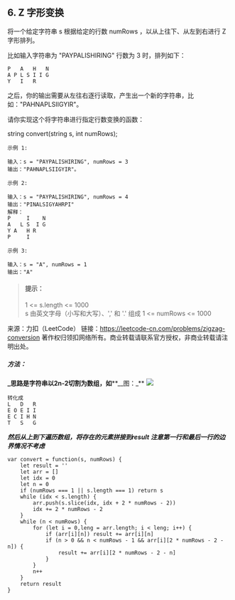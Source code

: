 ## 6. Z 字形变换

<p>
将一个给定字符串 s 根据给定的行数 numRows ，以从上往下、从左到右进行 Z 字形排列。

比如输入字符串为 "PAYPALISHIRING" 行数为 3 时，排列如下：
</p>

```
P   A   H   N
A P L S I I G
Y   I   R
```

<p>之后，你的输出需要从左往右逐行读取，产生出一个新的字符串，比如："PAHNAPLSIIGYIR"。

请你实现这个将字符串进行指定行数变换的函数：

string convert(string s, int numRows);
</p>

```
示例 1:

输入：s = "PAYPALISHIRING", numRows = 3
输出："PAHNAPLSIIGYIR"。

示例 2:

输入：s = "PAYPALISHIRING", numRows = 4
输出："PINALSIGYAHRPI"
解释：
P     I    N
A   L S  I G
Y A   H R
P     I

示例 3:

输入：s = "A", numRows = 1
输出："A"
```

> #### 提示： <br>
> 1 <= s.length <= 1000 <br>
> s 由英文字母（小写和大写）、',' 和 '.' 组成
> 1 <= numRows <= 1000

来源：力扣（LeetCode）
链接：https://leetcode-cn.com/problems/zigzag-conversion
著作权归领扣网络所有。商业转载请联系官方授权，非商业转载请注明出处。

##### 方法：
**_思路是字符串以2n-2切割为数组，如****__图：_**
<img src="https://pic.leetcode-cn.com/83246e0d311f86767d4454ff11acbfaf5b90029a2035c57c62b3616481b46a26-v.jpg">

```
转化成
L   D   R
E O E I I
E C I H N
T   S   G
```
_**然后从上到下遍历数组，将存在的元素拼接到result
注意第一行和最后一行的边界情况不考虑**_
```
var convert = function(s, numRows) {
    let result = ''
    let arr = []
    let idx = 0
    let n = 0
    if (numRows === 1 || s.length === 1) return s
    while (idx < s.length) {
        arr.push(s.slice(idx, idx + 2 * numRows - 2))
        idx += 2 * numRows - 2
    }
    while (n < numRows) {
        for (let i = 0,leng = arr.length; i < leng; i++) {
            if (arr[i][n]) result += arr[i][n]
            if (n > 0 && n < numRows - 1 && arr[i][2 * numRows - 2 - n]) {
                result += arr[i][2 * numRows - 2 - n]
            }
        }
        n++
    }
    return result
}
```
